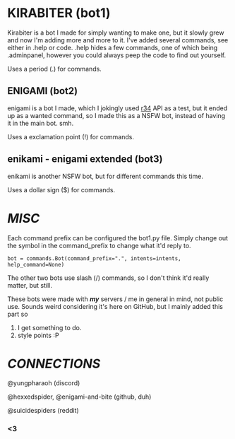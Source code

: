 # KIRABITER (bot1)

Kirabiter is a bot I made for simply wanting to make one, but it slowly grew and now I'm adding more and more to it. I've added several commands, see either in .help or code. .help hides a few commands, one of which being .adminpanel, however you could always peep the code to find out yourself.

Uses a period (.) for commands.

## ENIGAMI (bot2)

enigami is a bot I made, which I jokingly used [r34](rule34.xxx) API as a test, but it ended up as a wanted command, so I made this as a NSFW bot, instead of having it in the main bot. smh.

Uses a exclamation point (!) for commands.

## enikami - enigami extended (bot3)

enikami is another NSFW bot, but for different commands this time.

Uses a dollar sign ($) for commands.

# _MISC_

Each command prefix can be configured the bot1.py file.
Simply change out the symbol in the command_prefix to change what it'd reply to.


```bot = commands.Bot(command_prefix=".", intents=intents, help_command=None)```

The other two bots use slash (/) commands, so I don't think it'd really matter, but still.

These bots were made with ***my*** servers / me in general in mind, not public use. Sounds weird considering it's here on GitHub, but I mainly added this part so
1. I get something to do.
2. style points :P

# _CONNECTIONS_

@yungpharaoh (discord)

@hexxedspider, @enigami-and-bite (github, duh)

@suicidespiders (reddit)

### <3
